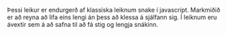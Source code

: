 Þessi leikur er endurgerð af klassíska leiknum snake í javascript.
Markmiðið er að reyna að lifa eins lengi án þess að klessa á sjálfann sig.
Í leiknum eru ávextir sem á að safna til að fá stig og lengja snákinn.
